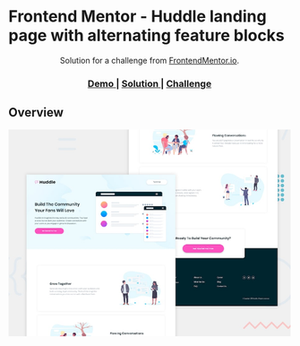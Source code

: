 # Frontend Mentor - Huddle landing page with alternating feature blocks

<div align="center">
   Solution for a challenge from  <a href="https://www.frontendmentor.io/" target="_blank">FrontendMentor.io</a>.
</div>

<div align="center">
  <h3>
    <a href="https://alternating-blocks-huddle.netlify.app">
      Demo
    </a>
    <span> | </span>
    <a href="https://github.com/wenadev/frontend-mentor/tree/main/Responsive/Huddle%20Landing%20Page%20with%20Alternating%20Blocks">
      Solution
    </a>
    <span> | </span>
    <a href="https://www.frontendmentor.io/challenges/huddle-landing-page-with-alternating-feature-blocks-5ca5f5981e82137ec91a5100">
      Challenge
    </a>
  </h3>
</div>

## Overview

![Design preview for the Huddle landing page with alternating feature blocks coding challenge](./design/desktop-preview.jpg)
